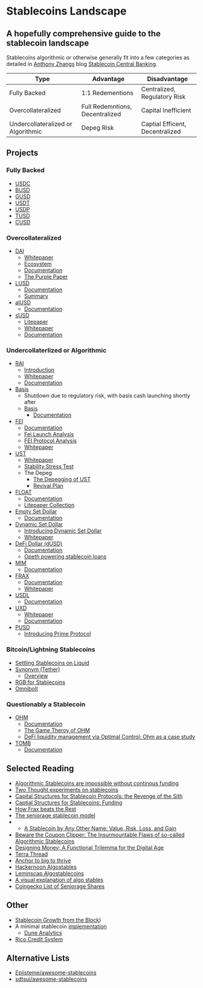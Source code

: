 # Stablecoins Landscape

## A hopefully comprehensive guide to the stablecoin landscape

Stablecoins algorithmic or otherwise generally fit into a few categories as detailed in [Anthony Zhangs](https://twitter.com/AnthonyLeeZhang) blog [Stablecoin Central Banking](https://medium.com/@anthonyleezhang/stablecoin-central-banking-the-next-frontier-7ac8a1aa478d). 

|Type|Advantage|Disadvantage|
|---|---|---|
| Fully Backed | 1:1 Redementions | Centralized, Regulatory Risk |
| Overcollateralized | Full Redemntions, Decentralized | Capital Inefficient  |
| Undercollateralized or Algorithmic | Depeg Risk | Captial Efficent, Decentralized | 

## Projects
### Fully Backed
- [USDC](https://www.circle.com/en/usdc)
- [BUSD](https://www.binance.com/en/busd)
- [GUSD](https://www.gemini.com/dollar)
- [USDT](https://tether.to/en/)
- [USDP](https://paxos.com/usdp/)
- [TUSD](https://www.trueusd.com/)
- [CUSD](https://celo.org/)

### Overcollateralized
- [DAI](https://makerdao.com/en/)
	- [Whitepaper](https://makerdao.com/en/whitepaper/)
	- [Ecosystem](https://makerdao.com/en/ecosystem/)
	- [Documentation](https://docs.makerdao.com/)
	- [The Purple Paper](https://nikolai.fyi/purple/)
- [LUSD](https://www.liquity.org/)
	- [Documentation](https://docs.liquity.org/)
	- [Summary](https://github.com/liquity/dev#liquity-system-summary)
- [alUSD](https://alchemix.fi/)
	- [Documentation](https://alchemix-finance.gitbook.io/user-docs/)
- [sUSD](https://synthetix.io/)
	 - [Litepaper](https://docs.synthetix.io/litepaper/)
	 - [Whitepaper](https://whitepaper.io/document/503/synthetix-network-token-whitepaper)
	 - [Documentation](https://docs.synthetix.io/)

### Undercollaterlized or Algorithmic 
- [RAI](https://reflexer.finance/)
	- [Introduction](https://medium.com/reflexer-labs/stability-without-pegs-8c6a1cbc7fbd)
	- [Whitepaper](https://github.com/reflexer-labs/whitepapers/blob/master/English/rai-english.pdf)
	- [Documentation](https://docs.reflexer.finance/)
- [Basis](https://www.basis.io/)
	- Shutdown due to regulatory risk, with basis cash launching shortly after
	- [Basis](https://basis.cash/)
		- [Documentation](https://docs.basis.cash/)
- [FEI](https://fei.money/)
	- [Documentation](https://docs.tribedao.xyz/)
	- [Fei Launch Analysis](https://doseofdefi.substack.com/p/fei-launch-and-the-enduring-allure)
	- [FEI Protocol Analysis](https://bennettftomlin.com/2021/03/29/fei-protocol-analysis/)
	- [Whitepaper](https://fei.money/static/media/whitepaper.7d5e2986.pdf)
- [UST](https://www.terra.money/)
	- [Whitepaper](https://assets.website-files.com/611153e7af981472d8da199c/618b02d13e938ae1f8ad1e45_Terra_White_paper.pdf)
	- [Stability Stress Test](https://agora.terra.money/t/stability-stress-test/55)
	- The Depeg
		- [The Depegging of UST](https://jumpcrypto.com/the-depegging-of-ust/)
		- [Revival Plan](https://agora.terra.money/t/terra-ecosystem-revival-plan/8701)
- [FLOAT](https://floatprotocol.com/#/)
	- [Documentation](https://docs.floatprotocol.com/what-is-float-protocol/a-non-stable-stablecoin)
	- [Litepaper Collection](https://observablehq.com/collection/@floatcoder/float-protocol-litepaper)
- [Empty Set Dollar](https://emptyset.finance/)
	- [Documentation](https://docs.emptyset.finance/0)
- [Dynamic Set Dollar](https://dynamicsetdollar.medium.com)
	- [Introducing Dynamic Set Dollar](https://dynamicsetdollar.medium.com/introducing-dynamic-set-dollar-c35213651d59)
	- [Whitepaper](https://github.com/emptysetsquad/dollar/blob/master/d%C3%B8llar.pdf)
- [DeFi Dollar (dUSD)](https://dusd.finance/)
	- [Documentation](https://docs.dusd.finance/)
	- [Opeth powering stablecoin loans](https://medium.com/opyn/buidling-with-opyn-defidollars-opeth-powering-stablecoin-loans-fbb6c7b20af8)
- [MIM](https://abracadabra.money/)
	- [Documentation](https://docs.abracadabra.money/)
- [FRAX](https://frax.finance/)
	- [Documentation](https://docs.frax.finance/)
	- [Whitepaper](https://docs.frax.finance/overview)
- [USDL](https://www.lemma.finance/)
	- [Documentation](https://docs.lemma.finance/)
- [UXD](https://uxd.fi/)
	- [Whitepaper](https://uxd.fi/static/media/whitepaper.7be6354b.pdf)
	- [Documentation](https://docs.uxd.fi/uxdprotocol/)
- [PUSD](https://www.primeprotocol.xyz/)
	- [Introducing Prime Protocol](https://medium.com/@primeprotocol/introducing-prime-protocol-dd68948128d4)

### Bitcoin/Lightning Stablecoins
- [Settling Stablecoins on Liquid](https://blog.liquid.com/what-is-a-stablecoin-how-to-trade-stablecoins-on-liquid "https://blog.liquid.com/what-is-a-stablecoin-how-to-trade-stablecoins-on-liquid")
- [Synonym (Tether)](https://synonym.to/products)
	- [Overview](https://www.youtube.com/watch?v=Zfh-oOlt03I)
- [RGB for Stablecoins](https://www.youtube.com/watch?time_continue=1&v=dxD3gs2qI1A&feature=emb_title)
- [Omnibolt](https://omnilab.online/omnibolt/)

### Questionably a Stablecoin 
- [OHM](https://www.olympusdao.finance/)
	- [Documentation](https://docs.olympusdao.finance/main/basics/basics)
	- [The Game Theroy of OHM](https://olympusdao.medium.com/the-game-theory-of-olympus-e4c5f19a77df)
	- [DeFi liquidity management via Optimal Control: Ohm as a case study](https://people.eecs.berkeley.edu/~ksk/files/Ohm_Liquidity_Management.pdf)
- [TOMB](https://tomb.com/)
	- [Documentation](https://docs.tomb.finance/)

## Selected Reading
- [Algorithmic Stablecoins are impossible without continous funding](https://fragileequilibrium.substack.com/p/algorithmic-stablecoins-are-provably)
- [Two Thought experiments on stablecoins](https://vitalik.ca/general/2022/05/25/stable.html)
- [Capital Structures for Stablecoin Protocols: the Revenge of the Sith](https://dirtroads.substack.com/p/-37-capital-structures-for-stablecoin?s=w)
- [Captial Structures for Stablecoins: Funding](https://dirtroads.substack.com/p/-38-capital-structures-for-stablecoin?s=r)
- [How Frax beats the Rest](https://mirror.xyz/jackchong.eth/iB_teRKgBaKm4OTKFmjf8hFAM55C1_i0Z2kf-KkYz2I)
- [The seniorage stablecoin model](https://smithandcrown.com/research/the-cryptoeconomics-of-seigniorage-shares-stablecoins-basis-and-carbon/)
- - [A Stablecoin by Any Other Name: Value, Risk, Loss, and Gain](http://thinking.farm/essays/2021-01-14-stablecoin-by-any-other-name/)
- [Beware the Coupon Clipper: The Insurmountable Flaws of so-called Algorithmic Stablecoins](http://thinking.farm/essays/2021-01-17-beware-the-coupon-clipper/)
- [Designing Money: A Functional Trilemma for the Digital Age](http://thinking.farm/essays/2020-12-29-designing-money/)
- [Terra Thread](https://twitter.com/cryptoharry_/status/1502284520082804743?s=21) 
- [Anchor to big to thrive](https://dirtroads.substack.com/p/-34-anchor-protocol-too-big-to-thrive?r=k87cd&s=w&utm_campaign=post&utm_medium=web) 
- [Hackernoon Algostables](https://hackernoon.com/algorithmic-stablecoins-a-beginners-guide-pmh320t) 
- [Leminscap Algostablecoins](https://medium.com/lemniscap/algorithmic-stablecoins-ad178b7404dd) 
- [A visual explanation of algo stables](https://medium.com/dragonfly-research/a-visual-explanation-of-algorithmic-stablecoins-9a0c1f0f51a0)
- [Coingecko List of Seniorage Shares](https://www.coingecko.com/en/categories/seigniorage) 

## Other
- [Stablecoin Growth from the Block](https://www.theblockcrypto.com/data/decentralized-finance/stablecoins)) 
- A minimal stablecoin [implementation](https://twitter.com/usmfum/status/1447437647727763456?s=20&t=XSjpNHcv6AQmL0LPz_r4jw)
  - [Dune Analytics](https://dune.xyz/itzler/usm)
- [Rico Credit System](https://bank.dev)

## Alternative Lists 
- [Epiisteme/awesome-stablecoins](https://github.com/Epiisteme/awesome-stablecoins)
- [sdtsui/awesome-stablecoins](https://github.com/sdtsui/awesome-stablecoins)
